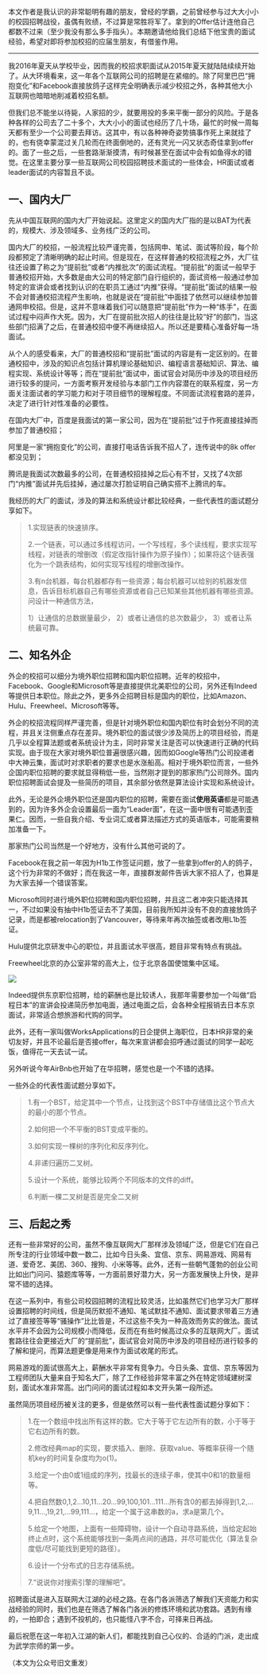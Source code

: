 本文作者是我认识的非常聪明有趣的朋友，曾经的学霸，之前曾经参与过大大小小的校园招聘战役，虽偶有败绩，不过算是常胜将军了。拿到的Offer估计连他自己都数不过来（至少我没有那么多手指头）。本期邀请他给我们总结下他宝贵的面试经验，希望对即将参加校招的应届生朋友，有借鉴作用。

*****

我2016年夏天从学校毕业，因而我的校招求职面试从2015年夏天就陆陆续续开始了。从大环境看来，这一年各个互联网公司的招聘是在紧缩的。除了阿里巴巴“拥抱变化”和Facebook直接放鸽子这样完全明确表示减少校招之外，各种其他大小互联网也暗暗地削减着校招名额。

但我们总不能坐以待毙，人家招的少，就要用投的多来平衡一部分的风险。于是各种各样的公司去了二十多个，大大小小的面试也经历了几十场，最忙的时候一周每天都有至少一个公司要去拜访。这其中，有以各种神奇姿势搞事作死上来就挂了的，也有侥幸蒙混过关几轮而在终面倒地的，还有灵光一闪又状态奇佳拿到offer的。面了一些之后，一些套路渐渐摸清，有时候甚至在面试中会有如鱼得水的错觉。在这里主要分享一些互联网公司校园招聘技术面试的一些体会，HR面试或者leader面试的内容暂且不谈。

## 一、国内大厂

先从中国互联网的国内大厂开始说起。这里定义的国内大厂指的是以BAT为代表的，规模大、涉及领域多、业务线广泛的公司。

国内大厂的校招，一般流程比较严谨完善，包括网申、笔试、面试等阶段，每个阶段都预定了清晰明确的起止时间。但是现在，在这样普通的校招流程之外，大厂往往还设置了称之为“提前批”或者“内推批次”的面试流程。“提前批”的面试一般早于普通校招开始，大多数是由大公司的特定部门自行组织的，面试资格一般通过参加特定的宣讲会或者找到认识的在职员工通过“内推”获得。“提前批”面试的结果一般不会对普通校招流程产生影响，也就是说在“提前批”中面挂了依然可以继续参加普通网申校招。但是，这并不意味着我们可以随意把“提前批”作为一种“练手”，在面试过程中闷声作大死。因为，大厂在提前批次招人的往往是比较“好”的部门，当这些部门招满了之后，在普通校招中便不再继续招人。所以还是要精心准备好每一场面试。

从个人的感受看来，大厂的普通校招和“提前批”面试的内容是有一定区别的。在普通校招中，涉及的知识点包括计算机理论基础知识、编程语言基础知识、算法、编程实现、系统设计等等；而在“提前批”面试中，面试官会对简历中涉及的项目经历进行较多的提问，一方面考察开发经验与本部门工作内容潜在的联系程度，另一方面关注面试者的学习能力和对于项目细节的理解程度。不同面试流程套路的差异，决定了进行针对性准备的必要性。

在国内大厂中，百度是我面试的第一家公司，因为在“提前批”过于作死直接挂掉而参加了普通校招；

阿里是一家“拥抱变化”的公司，直接打电话告诉我不招人了，连传说中的8k offer都没见到；

腾讯是我面试次数最多的公司，在普通校招挂掉之后心有不甘，又找了4次部门“内推”面试并先后挂掉，通过屡次打脸证明自己确实搭不上腾讯的车。

我经历的大厂的面试，涉及的算法和系统设计都比较经典，一些代表性的面试题分享如下。

> 1.实现链表的快速排序。
> 
> 2.一个链表，可以通过多线程访问，一个写线程，多个读线程，要求实现写线程，对链表的增删改（假定改指针操作为原子操作）；如果将这个链表强化为一个跳表结构，如何实现写线程的增删改操作。
> 
> 3.有n台机器，每台机器都存有一些资源；每台机器可以给别的机器发信息，告诉目标机器自己有哪些资源或者自己已知某些其他机器有哪些资源。问设计一种通信方法，
> 
> 1）让通信的总数据量最少， 
> 2）或者让通信的总次数最少， 
> 3）或者让系统最可靠。

## 二、知名外企

外企的校招可以细分为境外职位招聘和国内职位招聘。近年的校招中，Facebook、Google和Microsoft等是直接提供北美职位的公司，另外还有Indeed等提供日本职位。除此之外，更多外企招聘目标是国内的职位，比如Amazon、Hulu、Freewheel、Microsoft等等。

外企的校招流程同样严谨完善，但是针对境外职位和国内职位有时会划分不同的流程，并且关注侧重点存在差异。境外职位的面试很少涉及简历上的项目经验，而是几乎以全程算法题或者系统设计为主，同时非常关注是否可以快速进行正确的代码实现。由于现在大家对境外职位普遍很感兴趣，因而如Google等热门公司投递者中大神云集，面试时对求职者的要求也是水涨船高。相对于境外职位而言，一些外企国内职位招聘的要求就显得稍低一些，当然刚才提到的那家热门公司除外。国内职位招聘面试会提及一些简历的项目，其余部分依然是算法设计实现和系统设计。

此外，无论是外企境外职位还是国内职位的招聘，需要在面试**使用英语**都是可能遇到的，因为许多外企会设置最后一面为“Leader面”，在这一面中很有可能遇到歪果仁。因而，一些自我介绍、专业词汇或者算法描述方式的英语版本，可能需要稍加准备一下。

那家热门公司当然是一个好地方，没有什么其他可说的了。

Facebook在我之前一年因为H1b工作签证问题，放了一些拿到offer的人的鸽子，这个行为非常的不做好；而在我这一年，直接群发邮件告诉大家不招人了，也算是为大家去掉一个错误答案。

Microsoft同时进行境外职位招聘和国内职位招聘，并且这二者冲突只能选择其一，不过如果没有抽中H1b签证去不了美国，目前我所知并没有不良的直接放鸽子记录，而是都被relocation到了Vancouver，等待来年再次抽签或者改用L1b签证。

Hulu提供北京研发中心的职位，并且面试水平很高，题目非常有特点有挑战。

Freewheel北京的办公室非常的高大上，位于北京各国使馆集中区域。

![](http://mmbiz.qpic.cn/mmbiz_jpg/qX2ED6UwyKGBOMQWFvEBzaxWLlJcs879iaxplBHspkBZOoiaaSaPrMoaKCbuOW0VeU87MsxGbAKUfTR5fZxzq1bA/640?wx_fmt=jpeg&tp=webp&wxfrom=5&wx_lazy=1&wx_co=1)

Indeed提供东京职位招聘，给的薪酬也是比较诱人，我那年需要参加一个叫做“启程日本”的宣讲会投递简历参加电面，通过电面之后，会各种全程报销去日本东京面试，非常适合想旅游和代购的同学。

此外，还有一家叫做WorksApplications的日企提供上海职位，日本HR非常的亲切友好，并且不论最后是否接offer，每次来宣讲都会招呼通过面试的同学一起吃饭，值得花一天去试一试。

另外听说今年AirBnb也开始了在华招聘，感觉也是一个不错的选择。

一些外企的代表性面试题分享如下。

> 1.有一个BST，给定其中一个节点，让找到这个BST中存储值比这个节点大的最小的那个节点。
> 
> 2.如何把一个不平衡的BST变成平衡的。
> 
> 3.如何实现一棵树的序列化和反序列化。
> 
> 4.非递归遍历二叉树。
> 
> 5.设计一个系统，能够比较两个不同版本的文件的diff。
> 
> 6.判断一棵二叉树是否是完全二叉树

## 三、后起之秀

还有一些非常好的公司，虽然不像互联网大厂那样涉及领域广泛，但是它们在自己所专注的行业领域中数一数二，比如今日头条、宜信、京东、网易游戏、网易有道、爱奇艺、美团、360、搜狗、小米等等。此外，还有一些朝气蓬勃的创业公司比如出门问问、猿题库等等，一方面前景好潜力大，另一方面发展快上升快，是非常不错的选择。

在这一系列中，有些公司校园招聘的流程比较灵活，比如虽然它们也学习大厂那样设置招聘的时间线，但是简历默拒不通知、笔试默挂不通知、面试要求带着三方通过了直接签等等“骚操作”比比皆是，不过这些不失为一种高效而务实的做法。面试水平并不会因为公司规模小而降低，反而在有些时候高过众多的互联网大厂。面试套路往往会更接近大厂的“提前批”，面试官会对简历中涉及的项目经历进行较多的了解和提问，而算法题更像是用来作为面试收尾的形式。

网易游戏的面试很高大上，薪酬水平非常有竞争力。今日头条、宜信、京东等因为工程师团队大量来自于知名大厂，除了工作经验非常丰富之外在特定领域建树深刻，面试水准非常高。出门问问的面试过程如本文开头第一段所述。

虽然简历项目经历被关注的更多，但是依然可以有一些代表性面试题分享如下：

> 1.在一个数组中找出所有这样的数。它大于等于它左边所有的数，小于等于它右边所有的数。
> 
> 2.修改经典map的实现，要求插入、删除、获取value、等概率获得一个随机key的时间复杂度均为o(1)。
> 
> 3.给定一个由0或1组成的序列，找最长的连续子串，使其中0和1的数量相等。
> 
> 4.把自然数0,1,2…10,11…20…99,100,101…111…所有含0的都去掉得到1,2,…9,11…,19,21,…99,111…，给定一个属于这串数的a，求a是第几个。
> 
> 5.给定一个地图，上面有一些障碍物，设计一个自动寻路系统，当给定起始终止点时，这个系统能够找到一条两点间的通路，并尽可能优化（算法复杂度低/尽可能找到更短的路径）。
> 
> 6.设计一个分布式的日志存储系统。
>
> 7.“说说你对搜索引擎的理解吧”。

招聘面试是进入互联网大江湖的必经之路。在各门各派筛选了解我们天资能力和实战经验的同时，我们也是在筛选了解各门各派的修炼环境和武功套路。遇到有缘的，一拍即合；遇到不投机的，也只能怪八字不合，可择来日再战。

最后祝愿在这一年初入江湖的新人们，都能找到自己心仪的、合适的门派，走出成为武学宗师的第一步。

（本文为公众号旧文重发）
<!--stackedit_data:
eyJoaXN0b3J5IjpbMzE0MDg3NjA5LC0xOTMzODI2MjI4LDIwMD
YxNDU4NTNdfQ==
-->